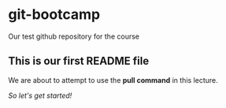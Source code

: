 # git-bootcamp
Our test github repository for the course
## This is our first README file
We are about to attempt to use the **pull command** in this lecture.

*So let's get started!*
